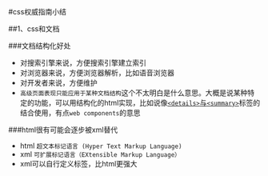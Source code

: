 #css权威指南小结

##1、css和文档

###文档结构化好处
 * 对搜索引擎来说，方便搜索引擎建立索引
 * 对浏览器来说，方便浏览器解析，比如语音浏览器
 * 对开发者来说，方便维护
 * `高级页面表现只能应用于某种文档结构`这个不太明白是什么意思。大概是说某种特定的功能，可以用结构化的html实现，比如说像[`<details>`与`<summary>`](http://www.w3school.com.cn/tiy/t.asp?f=html5_summary)标签的结合使用，有点`web components`的意思

###html很有可能会逐步被xml替代
 * html `超文本标记语言 (Hyper Text Markup Language)`
 * xml `可扩展标记语言（EXtensible Markup Language）`
 * xml可以自行定义标签，比html更强大

